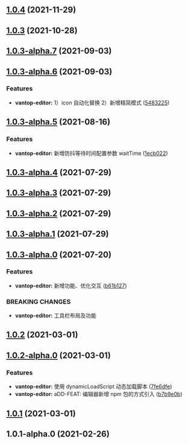 ## [1.0.4](https://git.nextop.cc/FE-Lab/vantop-editor/compare/v1.0.3...v1.0.4) (2021-11-29)



## [1.0.3](https://git.nextop.cc/FE-Lab/vantop-editor/compare/v1.0.3-alpha.7...v1.0.3) (2021-10-28)



## [1.0.3-alpha.7](http://git.nextop.cc/FE-Lab/vantop-editor/compare/v1.0.3-alpha.6...v1.0.3-alpha.7) (2021-09-03)



## [1.0.3-alpha.6](http://git.nextop.cc/FE-Lab/vantop-editor/compare/v1.0.3-alpha.5...v1.0.3-alpha.6) (2021-09-03)


### Features

* **vantop-editor:** 1）icon 自动化替换  2）新增精简模式 ([5483225](http://git.nextop.cc/FE-Lab/vantop-editor/commits/548322587e475c05d8d904148937545d11477480))



## [1.0.3-alpha.5](http://git.nextop.cc/FE-Lab/vantop-editor/compare/v1.0.3-alpha.4...v1.0.3-alpha.5) (2021-08-16)


### Features

* **vantop-editor:** 新增防抖等待时间配置参数 waitTime ([1ecb022](http://git.nextop.cc/FE-Lab/vantop-editor/commits/1ecb0227b26d4ff987815ea7d0f9ecebe47d9c4e))



## [1.0.3-alpha.4](http://git.nextop.cc/FE-Lab/vantop-editor/compare/v1.0.3-alpha.3...v1.0.3-alpha.4) (2021-07-29)



## [1.0.3-alpha.3](http://git.nextop.cc/FE-Lab/vantop-editor/compare/v1.0.3-alpha.2...v1.0.3-alpha.3) (2021-07-29)



## [1.0.3-alpha.2](http://git.nextop.cc/FE-Lab/vantop-editor/compare/v1.0.3-alpha.1...v1.0.3-alpha.2) (2021-07-29)



## [1.0.3-alpha.1](http://git.nextop.cc/FE-Lab/vantop-editor/compare/v1.0.3-alpha.0...v1.0.3-alpha.1) (2021-07-29)



## [1.0.3-alpha.0](http://git.nextop.cc/FE-Lab/vantop-editor/compare/v1.0.2...v1.0.3-alpha.0) (2021-07-20)


### Features

* **vantop-editor:** 新增功能、优化交互 ([b61b127](http://git.nextop.cc/FE-Lab/vantop-editor/commits/b61b12725a258eb431e5e4a4873a34f4f970ef8e))


### BREAKING CHANGES

* **vantop-editor:** 工具栏布局及功能



## [1.0.2](http://git.nextop.cc/FE-Lab/vantop-editor/compare/v1.0.2-alpha.0...v1.0.2) (2021-03-01)



## [1.0.2-alpha.0](http://git.nextop.cc/FE-Lab/vantop-editor/compare/v1.0.1...v1.0.2-alpha.0) (2021-03-01)


### Features

* **vantop-editor:** 使用 dynamicLoadScript 动态加载脚本 ([7fe6dfe](http://git.nextop.cc/FE-Lab/vantop-editor/commits/7fe6dfebc4508dcda5ff26321dc530f9259f8623))
* **vantop-editor:** aDD-FEAT: 编辑器新增 npm 包的方式引入 ([b7b9e0b](http://git.nextop.cc/FE-Lab/vantop-editor/commits/b7b9e0bb391ed56420c38aa9edce12d879510f84))



## [1.0.1](http://git.nextop.cc/FE-Lab/vantop-editor/compare/v1.0.1-alpha.0...v1.0.1) (2021-03-01)



## 1.0.1-alpha.0 (2021-02-26)



